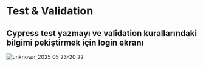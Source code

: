 # Test & Validation
## Cypress test yazmayı ve validation kurallarındaki bilgimi pekiştirmek için login ekranı
![unknown_2025 05 23-20 22](https://github.com/user-attachments/assets/1d0eb795-686d-4f28-956f-1a1cdd65f88d)
